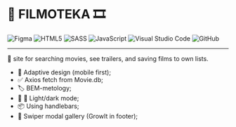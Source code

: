 # 🎥 FILMOTEKA 🎞

![Figma](https://img.shields.io/badge/figma-%23F24E1E.svg?style=for-the-badge&logo=figma&logoColor=white)
![HTML5](https://img.shields.io/badge/html5-%23E34F26.svg?style=for-the-badge&logo=html5&logoColor=white)
![SASS](https://img.shields.io/badge/SASS-hotpink.svg?style=for-the-badge&logo=SASS&logoColor=white)
![JavaScript](https://img.shields.io/badge/javascript-%23323330.svg?style=for-the-badge&logo=javascript&logoColor=%23F7DF1E)
![Visual Studio Code](https://img.shields.io/badge/Visual%20Studio%20Code-0078d7.svg?style=for-the-badge&logo=visual-studio-code&logoColor=white)
![GitHub](https://img.shields.io/badge/github-%23121011.svg?style=for-the-badge&logo=github&logoColor=white)

---

🔎 site for searching movies, see trailers, and saving films to own lists.

- 📱 Adaptive design (mobile first);
- ✅ Axios fetch from Movie.db;
- 🏷 BEM-metology;
- 🌝 🌚 Light/dark mode;
- 📦 Using handlebars;
- 💫 Swiper modal gallery (GrowIt in footer);
